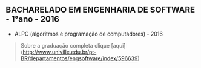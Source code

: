 ## **BACHARELADO EM ENGENHARIA DE SOFTWARE - 1°ano - 2016**

* ALPC (algoritmos e programação de computadores) - 2016

> Sobre a graduação completa clique [aqui] (http://www.univille.edu.br/pt-BR/departamentos/engsoftware/index/596639)
